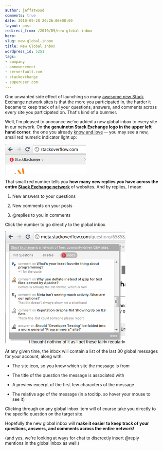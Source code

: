 ```yaml
---
author: jeffatwood
comments: true
date: 2010-09-28 20:26:06+00:00
layout: post
redirect_from: /2010/09/new-global-inbox
hero: 
slug: new-global-inbox
title: New Global Inbox
wordpress_id: 5251
tags:
- company
- announcement
- serverfault.com
- stackexchange
- superuser.com
---
```


One unwanted side effect of launching so many [awesome new Stack Exchange network sites](http://stackexchange.com/sites) is that the more you participated in, the harder it became to keep track of all your questions, answers, and comments across every site you participated on. That's kind of a bummer.

Well, I'm pleased to announce we've added a new global inbox to every site in our network. On **the genuinetm Stack Exchange logo in the upper left hand corner**, the one you already [know and love](http://blog.stackoverflow.com/2010/08/network-central-stackexchange-com/) -- you may see a new, small red numeric indicator light up:

![](/images/wordpress/global-inbox-notify.png)

That small red number tells you **how many new replies you have across the entire [Stack Exchange network](http://stackexchange.com/sites)** of websites. And by replies, I mean:





  1. New answers to your questions

  2. New comments on your posts

  3. @replies to you in comments


Click the number to go directly to the global inbox.

![](/images/wordpress/global-inbox-expanded.png)

At any given time, the inbox will contain a list of the last 30 global messages for your account, along with:





  * The site icon, so you know which site the message is from

  * The title of the question the message is associated with

  * A preview excerpt of the first few characters of the message

  * The relative age of the message (in a tooltip, so hover your mouse to see it)


Clicking through on any global inbox item will of course take you directly to the specific question on the target site.

Hopefully the new global inbox will **make it easier to keep track of your questions, answers, and comments across the entire network!** 

(and yes, we're looking at ways for chat to discreetly insert @reply mentions in the global inbox as well.)
